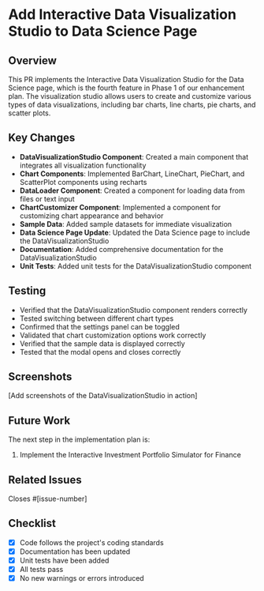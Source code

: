 # Add Interactive Data Visualization Studio to Data Science Page

## Overview

This PR implements the Interactive Data Visualization Studio for the Data Science page, which is the fourth feature in Phase 1 of our enhancement plan. The visualization studio allows users to create and customize various types of data visualizations, including bar charts, line charts, pie charts, and scatter plots.

## Key Changes

- **DataVisualizationStudio Component**: Created a main component that integrates all visualization functionality
- **Chart Components**: Implemented BarChart, LineChart, PieChart, and ScatterPlot components using recharts
- **DataLoader Component**: Created a component for loading data from files or text input
- **ChartCustomizer Component**: Implemented a component for customizing chart appearance and behavior
- **Sample Data**: Added sample datasets for immediate visualization
- **Data Science Page Update**: Updated the Data Science page to include the DataVisualizationStudio
- **Documentation**: Added comprehensive documentation for the DataVisualizationStudio
- **Unit Tests**: Added unit tests for the DataVisualizationStudio component

## Testing

- Verified that the DataVisualizationStudio component renders correctly
- Tested switching between different chart types
- Confirmed that the settings panel can be toggled
- Validated that chart customization options work correctly
- Verified that the sample data is displayed correctly
- Tested that the modal opens and closes correctly

## Screenshots

[Add screenshots of the DataVisualizationStudio in action]

## Future Work

The next step in the implementation plan is:
1. Implement the Interactive Investment Portfolio Simulator for Finance

## Related Issues

Closes #[issue-number]

## Checklist

- [x] Code follows the project's coding standards
- [x] Documentation has been updated
- [x] Unit tests have been added
- [x] All tests pass
- [x] No new warnings or errors introduced
